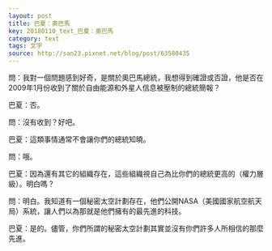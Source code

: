 ```yaml
---
layout: post
title: 巴夏：奧巴馬
key: 20180110_text_巴夏：奧巴馬
category: text
tags: 文字
source: http://san23.pixnet.net/blog/post/63580435
---
```



問：我對一個問題感到好奇，是關於奧巴馬總統，我想得到確證或否證，他是否在2009年1月份收到了關於自由能源和外星人信息被壓制的總統簡報？

巴夏：否。

問：沒有收到？好吧。

巴夏：這類事情通常不會讓你們的總統知曉。

問：哦。

巴夏：因為還有其它的組織存在，這些組織視自己為比你們的總統更高的（權力層級）。明白嗎？

問：明白。我知道有一個秘密太空計劃存在，他們公開NASA（美國國家航空航天局）系統，讓人們以為那就是他們擁有的最先進的科技。

巴夏：是的。儘管，你們所謂的秘密太空計劃其實並沒有你們許多人所相信的那麼先進。
